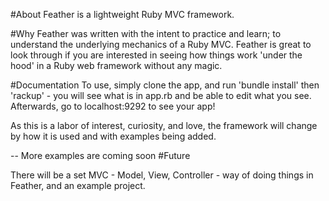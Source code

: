 #About
Feather is a lightweight Ruby MVC framework.

#Why
Feather was written with the intent to practice and learn; to understand the underlying mechanics of a Ruby MVC. Feather is great to look through if you are interested in seeing how things work 'under the hood' in a Ruby web framework without any magic.

#Documentation
To use, simply clone the app, and run 'bundle install' then 'rackup' - you will see what is in app.rb and be able to edit what you see. Afterwards, go to  localhost:9292 to see your app!

As this is a labor of interest, curiosity, and love, the framework will change by how it is used and with examples being added.

 -- More examples are coming soon
#Future

There will be a set MVC - Model, View, Controller - way of doing things in Feather, and an example project.
